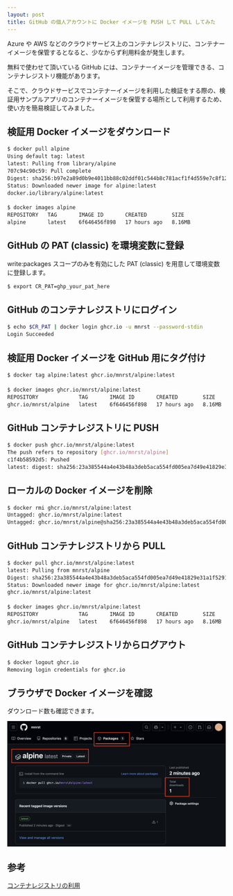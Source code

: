 ```yaml
---
layout: post
title: GitHub の個人アカウントに Docker イメージを PUSH して PULL してみた
---
```


Azure や AWS などのクラウドサービス上のコンテナレジストリに、コンテナーイメージを保管するとなると、少なからず利用料金が発生します。

無料で使わせて頂いている GitHub には、コンテナーイメージを管理できる、コンテナレジストリ機能があります。

そこで、クラウドサービスでコンテナーイメージを利用した検証をする際の、検証用サンプルアプリのコンテナーイメージを保管する場所として利用するため、使い方を簡易検証してみました。

## 検証用 Docker イメージをダウンロード

```bash
$ docker pull alpine
Using default tag: latest
latest: Pulling from library/alpine
707c94c90c59: Pull complete 
Digest: sha256:b97e2a89d0b9e4011bb88c02ddf01c544b8c781acf1f4d559e7c8f12f1047ac3
Status: Downloaded newer image for alpine:latest
docker.io/library/alpine:latest

$ docker images alpine
REPOSITORY   TAG       IMAGE ID       CREATED        SIZE
alpine       latest    6f646456f898   17 hours ago   8.16MB
```

## GitHub の PAT (classic) を環境変数に登録

write:packages スコープのみを有効にした PAT (classic) を用意して環境変数に登録します。

```bash
$ export CR_PAT=ghp_your_pat_here
```

## GitHub のコンテナレジストリにログイン

```bash
$ echo $CR_PAT | docker login ghcr.io -u mnrst --password-stdin
Login Succeeded
```

## 検証用 Docker イメージを GitHub 用にタグ付け

```bash
$ docker tag alpine:latest ghcr.io/mnrst/alpine:latest

$ docker images ghcr.io/mnrst/alpine:latest
REPOSITORY             TAG       IMAGE ID       CREATED        SIZE
ghcr.io/mnrst/alpine   latest    6f646456f898   17 hours ago   8.16MB
```

## GitHub コンテナレジストリに PUSH

```bash
$ docker push ghcr.io/mnrst/alpine:latest
The push refers to repository [ghcr.io/mnrst/alpine]
c1f4b58592d5: Pushed 
latest: digest: sha256:23a385544a4e43b48a3deb5aca554fd005ea7d49e41829e31a1f5291b452796a size: 527
```

## ローカルの Docker イメージを削除

```bash
$ docker rmi ghcr.io/mnrst/alpine:latest
Untagged: ghcr.io/mnrst/alpine:latest
Untagged: ghcr.io/mnrst/alpine@sha256:23a385544a4e43b48a3deb5aca554fd005ea7d49e41829e31a1f5291b452796a
```

## GitHub コンテナレジストリから PULL

```bash
$ docker pull ghcr.io/mnrst/alpine:latest
latest: Pulling from mnrst/alpine
Digest: sha256:23a385544a4e43b48a3deb5aca554fd005ea7d49e41829e31a1f5291b452796a
Status: Downloaded newer image for ghcr.io/mnrst/alpine:latest
ghcr.io/mnrst/alpine:latest

$ docker images ghcr.io/mnrst/alpine:latest
REPOSITORY             TAG       IMAGE ID       CREATED        SIZE
ghcr.io/mnrst/alpine   latest    6f646456f898   17 hours ago   8.16MB
```

## GitHub コンテナレジストリからログアウト

```bash
$ docker logout ghcr.io
Removing login credentials for ghcr.io
```

## ブラウザで Docker イメージを確認

ダウンロード数も確認できます。

![2025-01-07-github-container-registry-01.png](/assets/img/2025-01-07-github-container-registry-01.png)

## 参考

[コンテナレジストリの利用](https://docs.github.com/ja/packages/working-with-a-github-packages-registry/working-with-the-container-registry)
